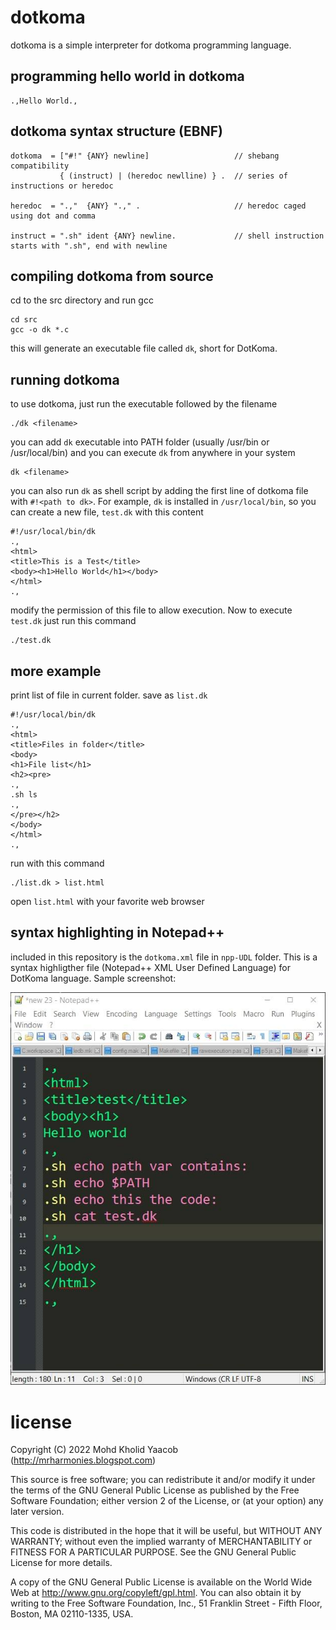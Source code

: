 # dotkoma
dotkoma is a simple interpreter for dotkoma programming language.
## programming hello world in dotkoma
```
.,Hello World.,
```
## dotkoma syntax structure (EBNF)
```
dotkoma  = ["#!" {ANY} newline]                   // shebang compatibility
           { (instruct) | (heredoc newlline) } .  // series of instructions or heredoc
           
heredoc  = ".,"  {ANY} ".," .                     // heredoc caged using dot and comma

instruct = ".sh" ident {ANY} newline.             // shell instruction starts with ".sh", end with newline
```
## compiling dotkoma from source
cd to the src directory and run gcc
```
cd src
gcc -o dk *.c
```
this will generate an executable file called `dk`, short for DotKoma.

## running dotkoma
to use dotkoma, just run the executable followed by the filename
```
./dk <filename>
```
you can add `dk` executable into PATH folder (usually /usr/bin or /usr/local/bin) and you can execute `dk` from anywhere in your system
```
dk <filename>
```
you can also run `dk` as shell script by adding the first line of dotkoma file with `#!<path to dk>`. For example, `dk` is installed in `/usr/local/bin`, so you can create a new file, `test.dk` with this content
```
#!/usr/local/bin/dk
.,
<html>
<title>This is a Test</title>
<body><h1>Hello World</h1></body>
</html>
.,
```
modify the permission of this file to allow execution. Now to execute `test.dk` just run this command
```
./test.dk
```
## more example
print list of file in current folder. save as `list.dk`
```
#!/usr/local/bin/dk
.,
<html>
<title>Files in folder</title>
<body>
<h1>File list</h1>
<h2><pre>
.,
.sh ls
.,
</pre></h2>
</body>
</html>
.,
```
run with this command
```
./list.dk > list.html
```
open `list.html` with your favorite web browser

## syntax highlighting in Notepad++
included in this repository is the `dotkoma.xml` file in `npp-UDL` folder. This is a syntax highligther file (Notepad++ XML User Defined Language) for DotKoma language. Sample screenshot:

![image](https://github.com/mrharmonies/dotkoma/blob/main/images/npp-dk.jpg)

# license
  Copyright (C) 2022 Mohd Kholid Yaacob (<http://mrharmonies.blogspot.com>)
  
  This source is free software; you can redistribute it and/or modify it under
  the terms of the GNU General Public License as published by the Free
  Software Foundation; either version 2 of the License, or (at your option)
  any later version.
  
  
  This code is distributed in the hope that it will be useful, but WITHOUT ANY
  WARRANTY; without even the implied warranty of MERCHANTABILITY or FITNESS
  FOR A PARTICULAR PURPOSE.  See the GNU General Public License for more
  details.
  
  
  A copy of the GNU General Public License is available on the World Wide Web
  at <http://www.gnu.org/copyleft/gpl.html>. You can also obtain it by writing
  to the Free Software Foundation, Inc., 51 Franklin Street - Fifth Floor,
  Boston, MA 02110-1335, USA. 
